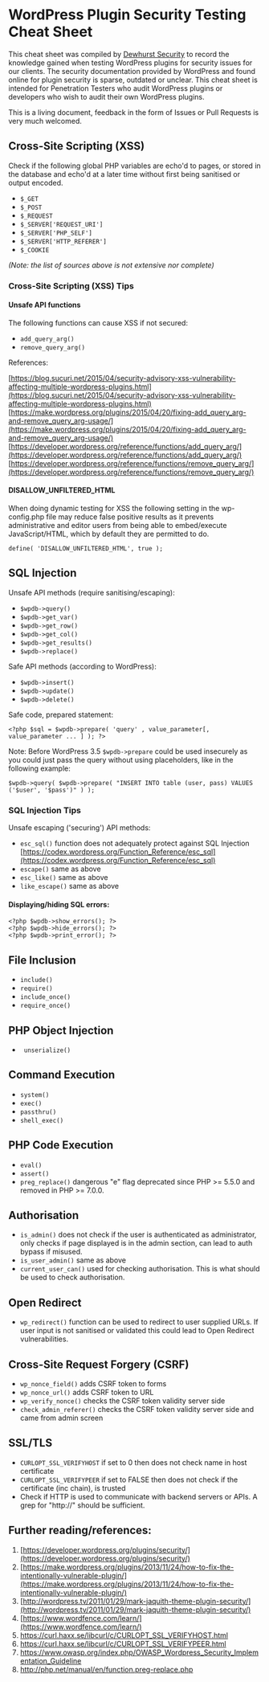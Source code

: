 # WordPress Plugin Security Testing Cheat Sheet

This cheat sheet was compiled by [Dewhurst Security](https://dewhurstsecurity.com "Dewhurst Security") to record the knowledge gained when testing WordPress plugins for security issues for our clients. The security documentation provided by WordPress and found online for plugin security is sparse, outdated or unclear. This cheat sheet is intended for Penetration Testers who audit WordPress plugins or developers who wish to audit their own WordPress plugins.

This is a living document, feedback in the form of Issues or Pull Requests is very much welcomed.

## Cross-Site Scripting (XSS)

Check if the following global PHP variables are echo'd to pages, or stored in the database and echo'd at a later time without first being sanitised or output encoded.

- ```$_GET```
- ```$_POST```
- ```$_REQUEST```
- ```$_SERVER['REQUEST_URI']```
- ```$_SERVER['PHP_SELF']```
- ```$_SERVER['HTTP_REFERER']```
- ```$_COOKIE```

_(Note: the list of sources above is not extensive nor complete)_

### Cross-Site Scripting (XSS) Tips

#### Unsafe API functions

The following functions can cause XSS if not secured:

- ```add_query_arg()```
- ```remove_query_arg()```

References:

[https://blog.sucuri.net/2015/04/security-advisory-xss-vulnerability-affecting-multiple-wordpress-plugins.html](https://blog.sucuri.net/2015/04/security-advisory-xss-vulnerability-affecting-multiple-wordpress-plugins.html)
[https://make.wordpress.org/plugins/2015/04/20/fixing-add_query_arg-and-remove_query_arg-usage/](https://make.wordpress.org/plugins/2015/04/20/fixing-add_query_arg-and-remove_query_arg-usage/)
[https://developer.wordpress.org/reference/functions/add_query_arg/](https://developer.wordpress.org/reference/functions/add_query_arg/)
[https://developer.wordpress.org/reference/functions/remove_query_arg/](https://developer.wordpress.org/reference/functions/remove_query_arg/)

#### DISALLOW_UNFILTERED_HTML

When doing dynamic testing for XSS the following setting in the wp-config.php file may reduce false positive results as it prevents administrative and editor users from being able to embed/execute JavaScript/HTML, which by default they are permitted to do.

```
define( 'DISALLOW_UNFILTERED_HTML', true );
``` 

## SQL Injection

Unsafe API methods (require sanitising/escaping):

- ```$wpdb->query()```
- ```$wpdb->get_var()```
- ```$wpdb->get_row()```
- ```$wpdb->get_col()```
- ```$wpdb->get_results()```
- ```$wpdb->replace()```

Safe API methods (according to WordPress):

- ```$wpdb->insert()```
- ```$wpdb->update()```
- ```$wpdb->delete()```

Safe code, prepared statement:

``` <?php $sql = $wpdb->prepare( 'query' , value_parameter[, value_parameter ... ] ); ?> ```

Note: Before WordPress 3.5 ```$wpdb->prepare``` could be used insecurely as you could just pass the query without using placeholders, like in the following example:

```$wpdb->query( $wpdb->prepare( "INSERT INTO table (user, pass) VALUES ('$user', '$pass')" ) );```

### SQL Injection Tips

Unsafe escaping ('securing') API methods:

- ```esc_sql()``` function does not adequately protect against SQL Injection [https://codex.wordpress.org/Function_Reference/esc_sql](https://codex.wordpress.org/Function_Reference/esc_sql)
- ```escape()``` same as above
- ```esc_like()``` same as above
- ```like_escape()``` same as above

#### Displaying/hiding SQL errors:

```
<?php $wpdb->show_errors(); ?> 
<?php $wpdb->hide_errors(); ?> 
<?php $wpdb->print_error(); ?>
```

## File Inclusion

- ```include()```
- ```require()```
- ```include_once()```
- ```require_once()```

## PHP Object Injection

- ``` unserialize()```

## Command Execution

- ```system()```
- ```exec()```
- ```passthru()```
- ```shell_exec()```

## PHP Code Execution

- ```eval()```
- ```assert()```
- ```preg_replace()``` dangerous "e" flag deprecated since PHP >= 5.5.0 and removed in PHP >= 7.0.0.

## Authorisation

- ```is_admin()``` does not check if the user is authenticated as administrator, only checks if page displayed is in the admin section, can lead to auth bypass if misused.
- ```is_user_admin()``` same as above
- ```current_user_can()``` used for checking authorisation. This is what should be used to check authorisation.

## Open Redirect

- ```wp_redirect()``` function can be used to redirect to user supplied URLs. If user input is not sanitised or validated this could lead to Open Redirect vulnerabilities.

## Cross-Site Request Forgery (CSRF)

- ```wp_nonce_field()``` adds CSRF token to forms
- ```wp_nonce_url()``` adds CSRF token to URL
- ```wp_verify_nonce()``` checks the CSRF token validity server side
- ```check_admin_referer()``` checks the CSRF token validity server side and came from admin screen

## SSL/TLS

- ```CURLOPT_SSL_VERIFYHOST``` if set to 0 then does not check name in host certificate
- ```CURLOPT_SSL_VERIFYPEER``` if set to FALSE then does not check if the certificate (inc chain), is trusted
- Check if HTTP is used to communicate with backend servers or APIs. A grep for "http://" should be sufficient.

## Further reading/references:

1. [https://developer.wordpress.org/plugins/security/](https://developer.wordpress.org/plugins/security/)
2. [https://make.wordpress.org/plugins/2013/11/24/how-to-fix-the-intentionally-vulnerable-plugin/](https://make.wordpress.org/plugins/2013/11/24/how-to-fix-the-intentionally-vulnerable-plugin/)
3. [http://wordpress.tv/2011/01/29/mark-jaquith-theme-plugin-security/](http://wordpress.tv/2011/01/29/mark-jaquith-theme-plugin-security/)
4. [https://www.wordfence.com/learn/](https://www.wordfence.com/learn/)
5. https://curl.haxx.se/libcurl/c/CURLOPT_SSL_VERIFYHOST.html
6. https://curl.haxx.se/libcurl/c/CURLOPT_SSL_VERIFYPEER.html
7. https://www.owasp.org/index.php/OWASP_Wordpress_Security_Implementation_Guideline
8. http://php.net/manual/en/function.preg-replace.php
